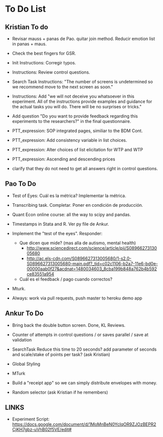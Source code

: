 # To Do List

## Kristian To do
    
+ Revisar mauss + panas de Pao. quitar join method. Reducir emotion list in panas + maus. 

+ Check the best fingers for GSR.

+ Init Instructions: Corregir typos.

+ Instructions: Review control questions.

* Search Task Instructions: "The number of screens is undetermined so we recommend move to the next screen as soon." 

* Instructions: Add "we will not deceive you whatsoever in this experiment. All of the instructions provide examples
and guidance for the actual tasks you will do. There will be no surprises or tricks."        
  
* Add question "Do you want to provide feedback regarding this experiments to the researchers?" in the final questionnaire.

- PTT_expression: SOP integrated pages, similiar to the BDM Cont. 
 
- PTT_expression: Add consistency variable in list choices.

- PTT_expression: Alter choices of list elicitation for WTP and WTP

- PTT_expression: Ascending and descending prices

- clarify that they do not need to get all answers right in control questions.


## Pao To Do

* Test of Eyes: Cuál es la métrica? Implementar la métrica.

* Transcribing task. Completar. Poner en condición de producción.
 
* Quant Econ online course: all the way to scipy and pandas. 

* Timestamps in Stata and R. Ver py file de Ankur.
    
* Implement the "test of the eyes". Responder: 
    * Que dicen que mide? (mas alla de autismo, mental health) 
        * http://www.sciencedirect.com/science/article/pii/S0896627313005680
        * http://ac.els-cdn.com/S0896627313005680/1-s2.0-S0896627313005680-main.pdf?_tid=c02c1106-b2a7-11e6-bd0e-00000aab0f27&acdnat=1480034603_8cba199b848a762b4b592ce83551a954
    * Cuál es el feedback / pago cuando correctos?
     
* Mturk. 

- Always: work via pull requests, push master to heroku demo app


## Ankur To Do


* Bring back the double button screen. Done, KL Reviews. 
 
* Counter of attempts in control questions / or saves parallel / save at validation

* SearchTask Reduce this time to 20 seconds? add parameter of seconds and scale/stake of points per task? (ask Kristian)

* Global Styling 

* MTurk

* Build a "receipt app" so we can simply distribute envelopes with money.

* Random selector (ask Kristian if he remembers)

## LINKS

* Experiment Script:
 https://docs.google.com/document/d/1MoMnBeN0YcIqOR9ZJOzBEPR2CjKH7gbz-uVhB02f5VE/edit#



<!-- ________________________________________________________________-->

<!--* additional task.?-->

<!--* "it’s in your best interest to just answer truthfully"-->

<!--* add example in instructions.-->
